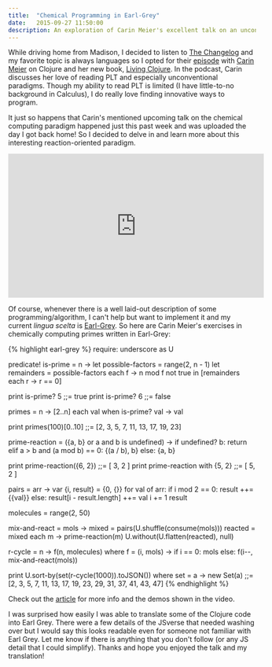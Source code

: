 ```yaml
---
title:  "Chemical Programming in Earl-Grey"
date:   2015-09-27 11:50:00
description: An exploration of Carin Meier's excellent talk on an unconventional paradigm via Earl Grey.
---
```


While driving home from Madison, I decided to listen to [The Changelog](https://changelog.com/) and my favorite topic is always languages so I opted for their [episode](https://changelog.com/171/) with [Carin Meier](http://gigasquidsoftware.com/) on Clojure and her new book, [Living Clojure](http://www.amazon.com/exec/obidos/ASIN/1491909048/5by5-20).  In the podcast, Carin discusses her love of reading PLT and especially unconventional paradigms.  Though my ability to read PLT is limited (I have little-to-no background in Calculus), I do really love finding innovative ways to program.

It just so happens that Carin's mentioned upcoming talk on the chemical computing paradigm happened just this past week and was uploaded the day I got back home!  So I decided to delve in and learn more about this interesting reaction-oriented paradigm.

<iframe width="520" height="293" src="https://www.youtube.com/embed/cHoYNStQOEc" frameborder="0" allowfullscreen></iframe>

Of course, whenever there is a well laid-out description of some programming/algorithm, I can't help but want to implement it and my current *lingua scelta* is [Earl-Grey](https://breuleux.github.io/earl-grey/).  So here are Carin Meier's exercises in chemically computing primes written in Earl-Grey:

{% highlight earl-grey %}
require: underscore as U

predicate! is-prime = n ->
   let possible-factors = range(2, n - 1)
   let remainders = possible-factors each f -> n mod f
   not true in [remainders each r -> r == 0]

print is-prime? 5 ;;= true
print is-prime? 6 ;;= false

primes = n -> [2..n] each val when is-prime? val -> val

print primes(100)[0..10] ;;= [2, 3, 5, 7, 11, 13, 17, 19, 23]

prime-reaction = ({a, b} or a and b is undefined) ->
   if undefined? b: return
   elif a > b and (a mod b) == 0: {(a / b), b}
   else: {a, b}

print prime-reaction({6, 2}) ;;= [ 3, 2 ]
print prime-reaction with {5, 2} ;;= [ 5, 2 ]

pairs = arr ->
   var {i, result} = {0, {}}
   for val of arr:
      if i mod 2 == 0: result ++= {{val}}
      else: result[i - result.length] ++= val
      i += 1
   result

molecules = range(2, 50)

mix-and-react = mols ->
   mixed   = pairs(U.shuffle(consume(mols)))
   reacted = mixed each m -> prime-reaction(m)
   U.without(U.flatten(reacted), null)

r-cycle = n -> f(n, molecules) where
   f = (i, mols) ->
      if i == 0: mols
      else: f(i--, mix-and-react(mols))

print U.sort-by(set(r-cycle(1000)).toJSON()) where
   set = a -> new Set(a)
;;= [2, 3, 5, 7, 11, 13, 17, 19, 23, 29, 31, 37, 41, 43, 47]
{% endhighlight %}

Check out the [article](http://gigasquidsoftware.com/chemical-computing/index.html) for more info and the demos shown in the video.

I was surprised how easily I was able to translate some of the Clojure code into Earl Grey.  There were a few details of the JSverse that needed washing over but I would say this looks readable even for someone not familiar with Earl Grey.  Let me know if there is anything that you don't follow (or any JS detail that I could simplify).  Thanks and hope you enjoyed the talk and my translation!
